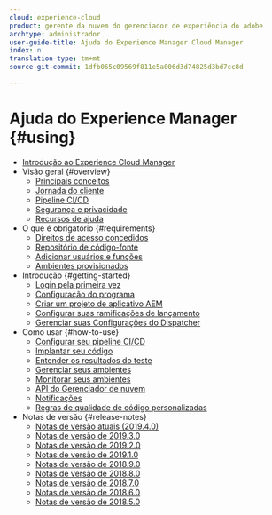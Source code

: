 ```yaml
---
cloud: experience-cloud
product: gerente da nuvem do gerenciador de experiência do adobe
archtype: administrador
user-guide-title: Ajuda do Experience Manager Cloud Manager
index: n
translation-type: tm+mt
source-git-commit: 1dfb065c09569f811e5a006d3d74825d3bd7cc8d

---
```



# Ajuda do Experience Manager {#using}

+ [Introdução ao Experience Cloud Manager](introduction-to-cloud-manager.md)
+ Visão geral {#overview}
   + [Principais conceitos](key-concepts.md)
   + [Jornada do cliente](customer-journey.md)
   + [Pipeline CI/CD](ci-cd-pipeline.md)
   + [Segurança e privacidade](security-and-privacy.md)
   + [Recursos de ajuda](help-resources.md)
+ O que é obrigatório {#requirements}
   + [Direitos de acesso concedidos](access-rights-granted.md)
   + [Repositório de código-fonte](source-code-repository.md)
   + [Adicionar usuários e funções](setting-up-users-and-roles.md)
   + [Ambientes provisionados](environments-provisioned.md)
+ Introdução {#getting-started}
   + [Login pela primeira vez](first-time-login.md)
   + [Configuração do programa](setting-up-program.md)
   + [Criar um projeto de aplicativo AEM](create-an-application-project.md)
   + [Configurar suas ramificações de lançamento](configure-your-release-branches.md)
   + [Gerenciar suas Configurações do Dispatcher](dispatcher-configurations.md)
+ Como usar {#how-to-use}
   + [Configurar seu pipeline CI/CD](configuring-pipeline.md)
   + [Implantar seu código](deploying-code.md)
   + [Entender os resultados do teste](understand-your-test-results.md)
   + [Gerenciar seus ambientes](manage-your-environment.md)
   + [Monitorar seus ambientes](monitor-your-environments.md)
   + [API do Gerenciador de nuvem](https://www.adobe.io/apis/experiencecloud/cloud-manager/docs.html)
   + [Notificações](notifications.md)
   + [Regras de qualidade de código personalizadas](custom-code-quality-rules.md)
+ Notas de versão {#release-notes}
   + [Notas de versão atuais (2019.4.0)](release-notes-current.md)
   + [Notas de versão de 2019.3.0](release-notes-2019-3-0.md)
   + [Notas de versão de 2019.2.0](release-notes-2019-2-0.md)
   + [Notas de versão de 2019.1.0](release-notes-2019-1-0.md)
   + [Notas de versão de 2018.9.0](release-notes-2018-9-0.md)
   + [Notas de versão de 2018.8.0](release-notes-2018-8-0.md)
   + [Notas de versão de 2018.7.0](release-notes-2018-7-0.md)
   + [Notas de versão de 2018.6.0](release-notes-2018-6-0.md)
   + [Notas de versão de 2018.5.0](release-notes-2018-5-0.md)

